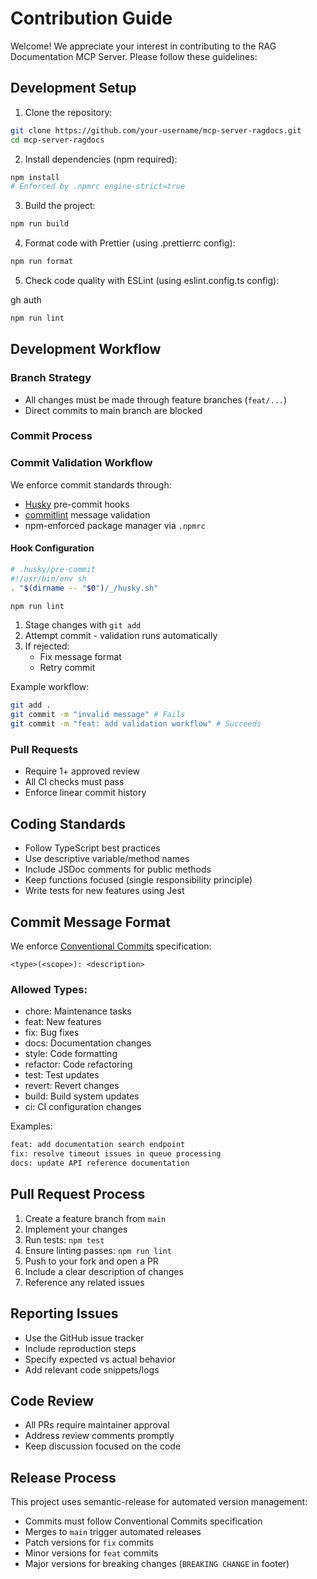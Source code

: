 # Contribution Guide

Welcome! We appreciate your interest in contributing to the RAG Documentation MCP Server. Please follow these guidelines:

## Development Setup

1. Clone the repository:

```bash
git clone https://github.com/your-username/mcp-server-ragdocs.git
cd mcp-server-ragdocs
```

2. Install dependencies (npm required):

```bash
npm install
# Enforced by .npmrc engine-strict=true
```

3. Build the project:

```bash
npm run build
```

4. Format code with Prettier (using .prettierrc config):

```bash
npm run format
```

5. Check code quality with ESLint (using eslint.config.ts config):

gh auth

```bash
npm run lint
```

## Development Workflow

### Branch Strategy

- All changes must be made through feature branches (`feat/...`)
- Direct commits to main branch are blocked

### Commit Process

### Commit Validation Workflow

We enforce commit standards through:

- [Husky](https://typicode.github.io/husky/) pre-commit hooks
- [commitlint](https://commitlint.js.org/) message validation
- npm-enforced package manager via `.npmrc`

#### Hook Configuration

```bash
# .husky/pre-commit
#!/usr/bin/env sh
. "$(dirname -- "$0")/_/husky.sh"

npm run lint
```

1. Stage changes with `git add`
2. Attempt commit - validation runs automatically
3. If rejected:
   - Fix message format
   - Retry commit

Example workflow:

```bash
git add .
git commit -m "invalid message" # Fails
git commit -m "feat: add validation workflow" # Succeeds
```

### Pull Requests

- Require 1+ approved review
- All CI checks must pass
- Enforce linear commit history

## Coding Standards

- Follow TypeScript best practices
- Use descriptive variable/method names
- Include JSDoc comments for public methods
- Keep functions focused (single responsibility principle)
- Write tests for new features using Jest

## Commit Message Format

We enforce [Conventional Commits](https://www.conventionalcommits.org) specification:

```
<type>(<scope>): <description>
```

### Allowed Types:

- chore: Maintenance tasks
- feat: New features
- fix: Bug fixes
- docs: Documentation changes
- style: Code formatting
- refactor: Code refactoring
- test: Test updates
- revert: Revert changes
- build: Build system updates
- ci: CI configuration changes

Examples:

```bash
feat: add documentation search endpoint
fix: resolve timeout issues in queue processing
docs: update API reference documentation
```

## Pull Request Process

1. Create a feature branch from `main`
2. Implement your changes
3. Run tests: `npm test`
4. Ensure linting passes: `npm run lint`
5. Push to your fork and open a PR
6. Include a clear description of changes
7. Reference any related issues

## Reporting Issues

- Use the GitHub issue tracker
- Include reproduction steps
- Specify expected vs actual behavior
- Add relevant code snippets/logs

## Code Review

- All PRs require maintainer approval
- Address review comments promptly
- Keep discussion focused on the code

## Release Process

This project uses semantic-release for automated version management:

- Commits must follow Conventional Commits specification
- Merges to `main` trigger automated releases
- Patch versions for `fix` commits
- Minor versions for `feat` commits
- Major versions for breaking changes (`BREAKING CHANGE` in footer)
